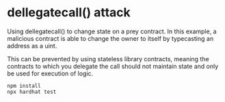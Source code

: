 # dellegatecall() attack

Using dellegatecall() to change state on a prey contract. In this example, a malicious contract is able to change the owner to itself by typecasting an address as a uint. 

This can be prevented by using stateless library contracts, meaning the contracts to which you delegate the call should not maintain state and only be used for execution of logic.

```shell
npm install
npx hardhat test
```
